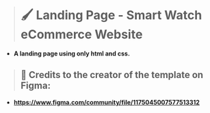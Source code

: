 > # :paintbrush: Landing Page - Smart Watch eCommerce Website
+ **A landing page using only html and css.**
> ## :art: Credits to the creator of the template on Figma:
+ **https://www.figma.com/community/file/1175045007577513312**
